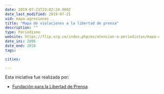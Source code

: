 ```yaml
---
date: 2019-07-21T23:02:24.000Z
date_last_modified: 2019-07-21
uid: mapa-agresiones
title: "Mapa de violaciones a la libertad de prensa"
description: ""
type: Periodismo
website: https://flip.org.co/index.php/es/atencion-a-periodistas/mapa-de-agresiones
date_ini: 2006
date_end: 2018
tags:

cities: 

---
```


Esta iniciativa fue realizada por:

- [Fundación para la Libertad de Prensa](/organizaciones/flip)

